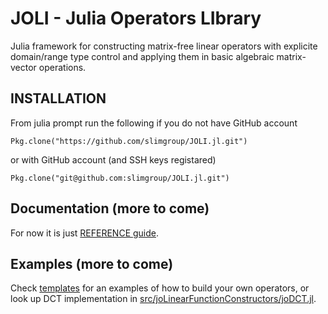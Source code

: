 # JOLI - Julia Operators LIbrary

Julia framework for constructing matrix-free linear operators
with explicite domain/range type control
and applying them in basic algebraic matrix-vector operations.

## INSTALLATION

From julia prompt run the following if you do not have GitHub account

    Pkg.clone("https://github.com/slimgroup/JOLI.jl.git")

or with GitHub account (and SSH keys registared)

    Pkg.clone("git@github.com:slimgroup/JOLI.jl.git")

## Documentation (more to come)

For now it is just [REFERENCE guide](REFERENCE.md).

## Examples (more to come)

Check [templates](templates) for an examples of how to build your own operators,
or look up DCT implementation in [src/joLinearFunctionConstructors/joDCT.jl](src/joLinearFunctionConstructors/joDCT.jl).
